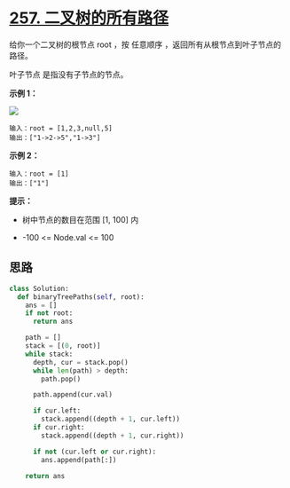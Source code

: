 # [257. 二叉树的所有路径](https://leetcode.cn/problems/binary-tree-paths/)

给你一个二叉树的根节点 root ，按 任意顺序 ，返回所有从根节点到叶子节点的路径。

叶子节点 是指没有子节点的节点。

**示例 1：**

![](https://assets.leetcode.com/uploads/2021/03/12/paths-tree.jpg)

```
输入：root = [1,2,3,null,5]
输出：["1->2->5","1->3"]
```

**示例 2：**

```
输入：root = [1]
输出：["1"]
```

**提示：**

- 树中节点的数目在范围 [1, 100] 内

- -100 <= Node.val <= 100



## 思路

```python
class Solution:
  def binaryTreePaths(self, root):
    ans = []
    if not root:
      return ans

    path = []
    stack = [(0, root)]
    while stack:
      depth, cur = stack.pop()
      while len(path) > depth:
        path.pop()

      path.append(cur.val)

      if cur.left:
        stack.append((depth + 1, cur.left))
      if cur.right:
        stack.append((depth + 1, cur.right))

      if not (cur.left or cur.right):
        ans.append(path[:])

    return ans
```

